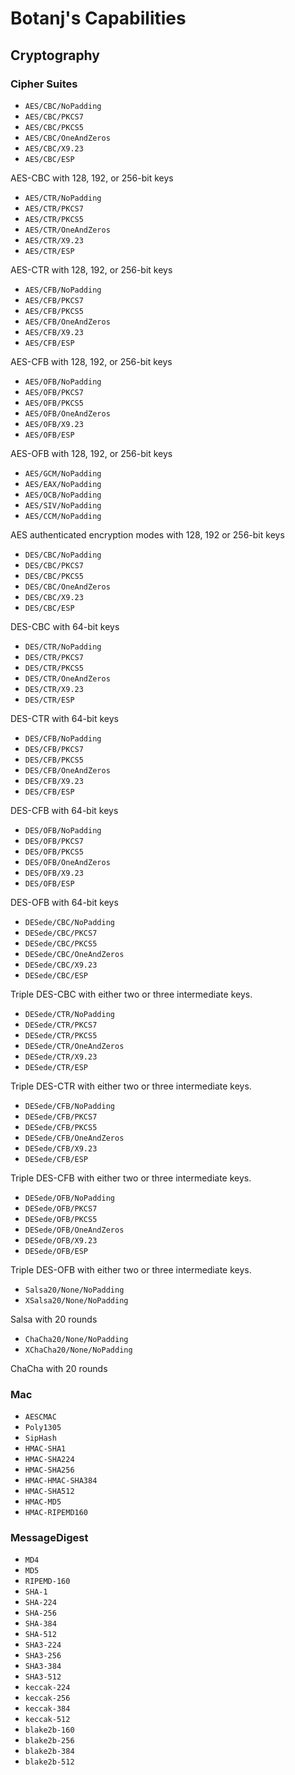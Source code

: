 Botanj's Capabilities
========================

## Cryptography
### Cipher Suites

* `AES/CBC/NoPadding`
* `AES/CBC/PKCS7`
* `AES/CBC/PKCS5`
* `AES/CBC/OneAndZeros`
* `AES/CBC/X9.23`
* `AES/CBC/ESP`

AES-CBC with 128, 192, or 256-bit keys

* `AES/CTR/NoPadding`
* `AES/CTR/PKCS7`
* `AES/CTR/PKCS5`
* `AES/CTR/OneAndZeros`
* `AES/CTR/X9.23`
* `AES/CTR/ESP`

AES-CTR with 128, 192, or 256-bit keys

* `AES/CFB/NoPadding`
* `AES/CFB/PKCS7`
* `AES/CFB/PKCS5`
* `AES/CFB/OneAndZeros`
* `AES/CFB/X9.23`
* `AES/CFB/ESP`

AES-CFB with 128, 192, or 256-bit keys

* `AES/OFB/NoPadding`
* `AES/OFB/PKCS7`
* `AES/OFB/PKCS5`
* `AES/OFB/OneAndZeros`
* `AES/OFB/X9.23`
* `AES/OFB/ESP`

AES-OFB with 128, 192, or 256-bit keys

* `AES/GCM/NoPadding`
* `AES/EAX/NoPadding`
* `AES/OCB/NoPadding`
* `AES/SIV/NoPadding`
* `AES/CCM/NoPadding`

AES authenticated encryption modes with 128, 192 or 256-bit keys

* `DES/CBC/NoPadding`
* `DES/CBC/PKCS7`
* `DES/CBC/PKCS5`
* `DES/CBC/OneAndZeros`
* `DES/CBC/X9.23`
* `DES/CBC/ESP`

DES-CBC with 64-bit keys

* `DES/CTR/NoPadding`
* `DES/CTR/PKCS7`
* `DES/CTR/PKCS5`
* `DES/CTR/OneAndZeros`
* `DES/CTR/X9.23`
* `DES/CTR/ESP`

DES-CTR with 64-bit keys

* `DES/CFB/NoPadding`
* `DES/CFB/PKCS7`
* `DES/CFB/PKCS5`
* `DES/CFB/OneAndZeros`
* `DES/CFB/X9.23`
* `DES/CFB/ESP`

DES-CFB with 64-bit keys

* `DES/OFB/NoPadding`
* `DES/OFB/PKCS7`
* `DES/OFB/PKCS5`
* `DES/OFB/OneAndZeros`
* `DES/OFB/X9.23`
* `DES/OFB/ESP`

DES-OFB with 64-bit keys

* `DESede/CBC/NoPadding`
* `DESede/CBC/PKCS7`
* `DESede/CBC/PKCS5`
* `DESede/CBC/OneAndZeros`
* `DESede/CBC/X9.23`
* `DESede/CBC/ESP`

Triple DES-CBC with either two or three intermediate keys.

* `DESede/CTR/NoPadding`
* `DESede/CTR/PKCS7`
* `DESede/CTR/PKCS5`
* `DESede/CTR/OneAndZeros`
* `DESede/CTR/X9.23`
* `DESede/CTR/ESP`

Triple DES-CTR with either two or three intermediate keys.

* `DESede/CFB/NoPadding`
* `DESede/CFB/PKCS7`
* `DESede/CFB/PKCS5`
* `DESede/CFB/OneAndZeros`
* `DESede/CFB/X9.23`
* `DESede/CFB/ESP`

Triple DES-CFB with either two or three intermediate keys.

* `DESede/OFB/NoPadding`
* `DESede/OFB/PKCS7`
* `DESede/OFB/PKCS5`
* `DESede/OFB/OneAndZeros`
* `DESede/OFB/X9.23`
* `DESede/OFB/ESP`

Triple DES-OFB with either two or three intermediate keys.

* `Salsa20/None/NoPadding`
* `XSalsa20/None/NoPadding`

Salsa with 20 rounds

* `ChaCha20/None/NoPadding`
* `XChaCha20/None/NoPadding`

ChaCha with 20 rounds

### Mac
* `AESCMAC`
* `Poly1305`
* `SipHash`
* `HMAC-SHA1`
* `HMAC-SHA224`
* `HMAC-SHA256`
* `HMAC-HMAC-SHA384`
* `HMAC-SHA512`
* `HMAC-MD5`
* `HMAC-RIPEMD160`

### MessageDigest
* `MD4`
* `MD5`
* `RIPEMD-160`
* `SHA-1`
* `SHA-224`
* `SHA-256`
* `SHA-384`
* `SHA-512`
* `SHA3-224`
* `SHA3-256`
* `SHA3-384`
* `SHA3-512`
* `keccak-224`
* `keccak-256`
* `keccak-384`
* `keccak-512`
* `blake2b-160`
* `blake2b-256`
* `blake2b-384`
* `blake2b-512`